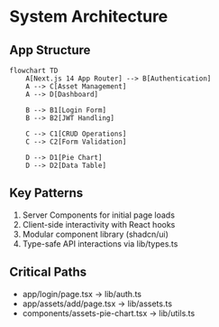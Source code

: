 # System Architecture

## App Structure
```mermaid
flowchart TD
    A[Next.js 14 App Router] --> B[Authentication]
    A --> C[Asset Management]
    A --> D[Dashboard]
    
    B --> B1[Login Form]
    B --> B2[JWT Handling]
    
    C --> C1[CRUD Operations]
    C --> C2[Form Validation]
    
    D --> D1[Pie Chart]
    D --> D2[Data Table]
```

## Key Patterns
1. Server Components for initial page loads
2. Client-side interactivity with React hooks
3. Modular component library (shadcn/ui)
4. Type-safe API interactions via lib/types.ts

## Critical Paths
- app/login/page.tsx → lib/auth.ts
- app/assets/add/page.tsx → lib/assets.ts
- components/assets-pie-chart.tsx → lib/utils.ts
